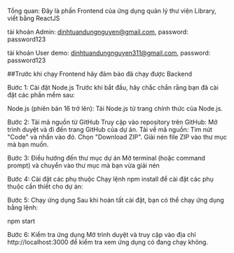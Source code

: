 Tổng quan: Đây là phần Frontend của ứng dụng quản lý thư viện Library, viết bằng ReactJS

tài khoản Admin: dinhtuandungnguyen@gmail.com, password: password123

tài khoản User demo: dinhtuandungnguyen311@gmail.com, password: password123

##Trước khi chạy Frontend hãy đảm bảo đã chạy được Backend

Bước 1: Cài đặt Node.js
Trước khi bắt đầu, hãy chắc chắn rằng bạn đã cài đặt các phần mềm sau:

Node.js (phiên bản 16 trở lên): Tải Node.js từ trang chính thức của Node.js.

Bước 2: Tải mã nguồn từ GitHub
Truy cập vào repository trên GitHub: Mở trình duyệt và đi đến trang GitHub của dự án.
Tải về mã nguồn:
Tìm nút "Code" và nhấn vào đó.
Chọn "Download ZIP".
Giải nén file ZIP vào thư mục mà bạn muốn.

Bước 3: Điều hướng đến thư mục dự án
Mở terminal (hoặc command prompt) và chuyển vào thư mục mà bạn vừa giải nén

Bước 4: Cài đặt các phụ thuộc
Chạy lệnh npm install để cài đặt các phụ thuộc cần thiết cho dự án:

Bước 5: Chạy ứng dụng
Sau khi hoàn tất cài đặt, bạn có thể chạy ứng dụng bằng lệnh:

npm start

Bước 6: Kiểm tra ứng dụng
Mở trình duyệt và truy cập vào địa chỉ http://localhost:3000 để kiểm tra xem ứng dụng có đang chạy không.
